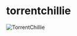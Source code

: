# torrentchillie

![TorrentChillie](https://user-images.githubusercontent.com/52107131/160102646-8e82b422-189c-4239-814e-cc28675ad8b9.png)
